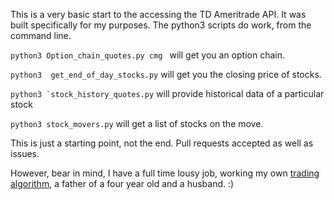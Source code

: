 This is a very basic start to the accessing the TD Ameritrade API.  It was built specifically for my purposes. The python3 scripts do work, from the command line.

```python3 Option_chain_quotes.py cmg ``` will get you an option chain.

```python3  get_end_of_day_stocks.py``` will get you the closing price of stocks.

```python3 `stock_history_quotes.py``` will provide historical data of a particular stock

```python3 stock_movers.py``` will get a list of stocks on the move.

This is just a starting point, not the end. Pull requests accepted as well as issues.

However, bear in mind, I have a full time lousy job, working my own <a href="http://www.marketquants">trading algorithm</a>, a father of a four year old and a husband. :)
